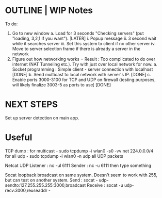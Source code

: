 OUTLINE | WIP Notes
===================

To do:
1. Go to new window
    a. Load for 3 seconds "Checking servers" (put "loading, 3,2,1 if you want"). [LATER]
        i. Popup message
        ii. 3 second wait while it searches server
        iii. Set this system to client if no other server
        iv. Move to server selection frame if there is already a server in the network
2. Figure out how networking works = Result : Too complicated to do over internet (NAT Tunneling etc.). Try with just over local network for now.
    a. Socket programming : Simple client - server connection with localhost [DONE]
    b. Send multicast to local network with server's IP. [DONE]
    c. Enable ports 3000-3100 for TCP and UDP on firewall (testing purposes, will likely finalize 3003-5 as ports to use) [DONE]

NEXT STEPS
==========
Set up server detection on main app.

Useful
======
TCP dump :
for multicast -
sudo tcpdump -i wlan0 -s0 -vv net 224.0.0.0/4
for all udp -
sudo tcpdump -i wlan0 -n udp
all UDP packets

Netcat
UDP
Listener : nc -ul 6111
Sender : nc -u <listener> 6111
then type something

Socat loopback broadcast on same system. Doesn't seem to work with 255, but can test on another system.
Send : socat - udp-sendto:127.255.255.255:3000,broadcast
Receive : socat -u udp-recv:3000,reuseaddr -

